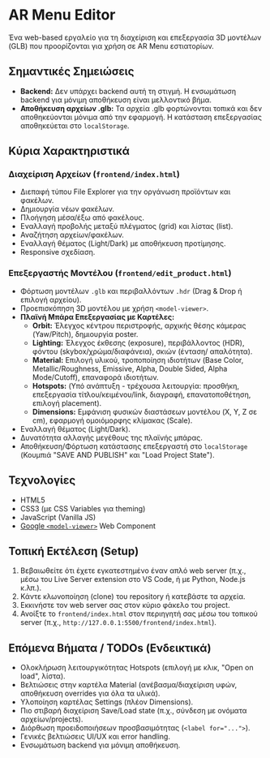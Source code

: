 # AR Menu Editor

Ένα web-based εργαλείο για τη διαχείριση και επεξεργασία 3D μοντέλων (GLB) που προορίζονται για χρήση σε AR Menu εστιατορίων.

## Σημαντικές Σημειώσεις
*   **Backend:** Δεν υπάρχει backend αυτή τη στιγμή. Η ενσωμάτωση backend για μόνιμη αποθήκευση είναι μελλοντικό βήμα.
*   **Αποθήκευση αρχείων .glb:** Τα αρχεία .glb φορτώνονται τοπικά και δεν αποθηκεύονται μόνιμα από την εφαρμογή. Η κατάσταση επεξεργασίας αποθηκεύεται στο `localStorage`.

## Κύρια Χαρακτηριστικά

### Διαχείριση Αρχείων (`frontend/index.html`)

*   Διεπαφή τύπου File Explorer για την οργάνωση προϊόντων και φακέλων.
*   Δημιουργία νέων φακέλων.
*   Πλοήγηση μέσα/έξω από φακέλους.
*   Εναλλαγή προβολής μεταξύ πλέγματος (grid) και λίστας (list).
*   Αναζήτηση αρχείων/φακέλων.
*   Εναλλαγή θέματος (Light/Dark) με αποθήκευση προτίμησης.
*   Responsive σχεδίαση.

### Επεξεργαστής Μοντέλου (`frontend/edit_product.html`)

*   Φόρτωση μοντέλων `.glb` και περιβαλλόντων `.hdr` (Drag & Drop ή επιλογή αρχείου).
*   Προεπισκόπηση 3D μοντέλου με χρήση `<model-viewer>`.
*   **Πλαϊνή Μπάρα Επεξεργασίας με Καρτέλες:**
    *   **Orbit:** Έλεγχος κέντρου περιστροφής, αρχικής θέσης κάμερας (Yaw/Pitch), δημιουργία poster.
    *   **Lighting:** Έλεγχος έκθεσης (exposure), περιβάλλοντος (HDR), φόντου (skybox/χρώμα/διαφάνεια), σκιών (ένταση/ απαλότητα).
    *   **Material:** Επιλογή υλικού, τροποποίηση ιδιοτήτων (Base Color, Metallic/Roughness, Emissive, Alpha, Double Sided, Alpha Mode/Cutoff), επαναφορά ιδιοτήτων.
    *   **Hotspots:** (Υπό ανάπτυξη - τρέχουσα λειτουργία: προσθήκη, επεξεργασία τίτλου/κειμένου/link, διαγραφή, επανατοποθέτηση, επιλογή placement).
    *   **Dimensions:** Εμφάνιση φυσικών διαστάσεων μοντέλου (X, Y, Z σε cm), εφαρμογή ομοιόμορφης κλίμακας (Scale).
*   Εναλλαγή θέματος (Light/Dark).
*   Δυνατότητα αλλαγής μεγέθους της πλαϊνής μπάρας.
*   Αποθήκευση/Φόρτωση κατάστασης επεξεργαστή στο `localStorage` (Κουμπιά "SAVE AND PUBLISH" και "Load Project State").

## Τεχνολογίες

*   HTML5
*   CSS3 (με CSS Variables για theming)
*   JavaScript (Vanilla JS)
*   [Google `<model-viewer>`](https://modelviewer.dev/) Web Component

## Τοπική Εκτέλεση (Setup)

1.  Βεβαιωθείτε ότι έχετε εγκατεστημένο έναν απλό web server (π.χ., μέσω του Live Server extension στο VS Code, ή με Python, Node.js κ.λπ.).
2.  Κάντε κλωνοποίηση (clone) του repository ή κατεβάστε τα αρχεία.
3.  Εκκινήστε τον web server σας στον κύριο φάκελο του project.
4.  Ανοίξτε το `frontend/index.html` στον περιηγητή σας μέσω του τοπικού server (π.χ., `http://127.0.0.1:5500/frontend/index.html`).

## Επόμενα Βήματα / TODOs (Ενδεικτικά)

*   Ολοκλήρωση λειτουργικότητας Hotspots (επιλογή με κλικ, "Open on load", λίστα).
*   Βελτιώσεις στην καρτέλα Material (ανέβασμα/διαχείριση υφών, αποθήκευση overrides για όλα τα υλικά).
*   Υλοποίηση καρτέλας Settings (πλέον Dimensions).
*   Πιο στιβαρή διαχείριση Save/Load state (π.χ., σύνδεση με ονόματα αρχείων/projects).
*   Διόρθωση προειδοποιήσεων προσβασιμότητας (`<label for="...">`).
*   Γενικές βελτιώσεις UI/UX και error handling.
*   Ενσωμάτωση backend για μόνιμη αποθήκευση. 